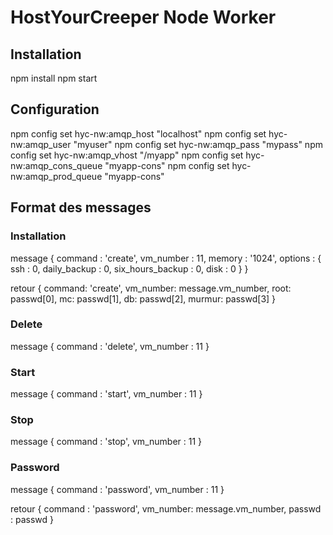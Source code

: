 # HostYourCreeper Node Worker

## Installation

npm install
npm start

## Configuration

npm config set hyc-nw:amqp_host "localhost"
npm config set hyc-nw:amqp_user "myuser"
npm config set hyc-nw:amqp_pass "mypass"
npm config set hyc-nw:amqp_vhost "/myapp"
npm config set hyc-nw:amqp_cons_queue "myapp-cons"
npm config set hyc-nw:amqp_prod_queue "myapp-cons"

## Format des messages

### Installation

message {
  command : 'create',
  vm_number : 11,
  memory : '1024',
  options : {
    ssh : 0,
    daily_backup : 0,
    six_hours_backup : 0,
    disk : 0
  }
}

retour { 
  command: 'create',
  vm_number: message.vm_number,
  root: passwd[0],
  mc: passwd[1],
  db: passwd[2],
  murmur: passwd[3]
}

### Delete

message {
  command : 'delete',
  vm_number : 11
}

### Start

message {
  command : 'start',
  vm_number : 11
}

### Stop

message {
  command : 'stop',
  vm_number : 11
}

### Password

message {
  command : 'password',
  vm_number : 11
}

retour {
  command : 'password',
  vm_number: message.vm_number,
  passwd : passwd
}
